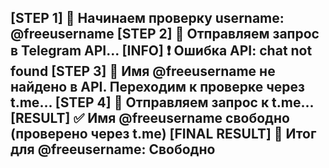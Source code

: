 [STEP 1] 🔎 Начинаем проверку username: @freeusername
[STEP 2] 🔹 Отправляем запрос в Telegram API...
[INFO] ❗ Ошибка API: chat not found
[STEP 3] 🔹 Имя @freeusername не найдено в API. Переходим к проверке через t.me...
[STEP 4] 🔹 Отправляем запрос к t.me...
[RESULT] ✅ Имя @freeusername свободно (проверено через t.me)
[FINAL RESULT] 📢 Итог для @freeusername: Свободно
--------------------------------------------------
